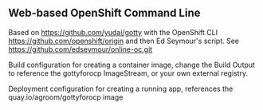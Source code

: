 ## Web-based OpenShift Command Line

Based on https://github.com/yudai/gotty with the OpenShift CLI https://github.com/openshift/origin and then Ed Seymour's script. See https://github.com/edseymour/online-oc.git

Build configuration for creating a container image, change the Build Output to reference the gottyforocp ImageStream, or your own external registry. 

Deployment configuration for creating a running app, references the quay.io/agroom/gottyforocp image


